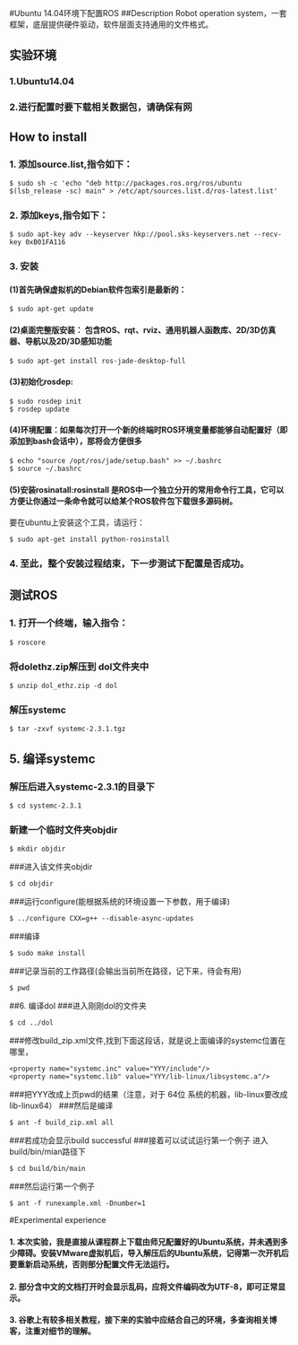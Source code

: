 #Ubuntu 14.04环境下配置ROS
##Description
Robot operation system，一套框架，底层提供硬件驱动，软件层面支持通用的文件格式。

## 实验环境
### 1.Ubuntu14.04
### 2.进行配置时要下载相关数据包，请确保有网

## How to install
###  1. 添加source.list,指令如下：
```
$ sudo sh -c 'echo "deb http://packages.ros.org/ros/ubuntu $(lsb_release -sc) main" > /etc/apt/sources.list.d/ros-latest.list'
```
###  2. 添加keys,指令如下：
```
$ sudo apt-key adv --keyserver hkp://pool.sks-keyservers.net --recv-key 0xB01FA116
```
### 3. 安装
#### (1)首先确保虚拟机的Debian软件包索引是最新的：
```
$ sudo apt-get update 
```
#### (2)桌面完整版安装： 包含ROS、rqt、rviz、通用机器人函数库、2D/3D仿真器、导航以及2D/3D感知功能
```
$ sudo apt-get install ros-jade-desktop-full
```
#### (3)初始化rosdep:
```
$ sudo rosdep init
$ rosdep update
```
#### (4)环境配置：如果每次打开一个新的终端时ROS环境变量都能够自动配置好（即添加到bash会话中），那将会方便很多
```
$ echo "source /opt/ros/jade/setup.bash" >> ~/.bashrc
$ source ~/.bashrc
```
#### (5)安装rosinatall:rosinstall 是ROS中一个独立分开的常用命令行工具，它可以方便让你通过一条命令就可以给某个ROS软件包下载很多源码树。 
要在ubuntu上安装这个工具，请运行：
```
$ sudo apt-get install python-rosinstall
```
### 4. 至此，整个安装过程结束，下一步测试下配置是否成功。
## 测试ROS 
### 1. 打开一个终端，输入指令：
```
$ roscore
```

### 将dolethz.zip解压到 dol文件夹中
```
$ unzip dol_ethz.zip -d dol
```
### 解压systemc
```
$ tar -zxvf systemc-2.3.1.tgz
```
## 5. 编译systemc
### 解压后进入systemc-2.3.1的目录下
```
$ cd systemc-2.3.1
```
### 新建一个临时文件夹objdir
```
$ mkdir objdir
```
###进入该文件夹objdir
```
$ cd objdir
```
###运行configure(能根据系统的环境设置一下参数，用于编译)
```
$ ../configure CXX=g++ --disable-async-updates
```
###编译
```
$ sudo make install
```
###记录当前的工作路径(会输出当前所在路径，记下来，待会有用)
```
$ pwd
```
##6. 编译dol
###进入刚刚dol的文件夹
```
$ cd ../dol
```
###修改build_zip.xml文件,找到下面这段话，就是说上面编译的systemc位置在哪里，
```
<property name="systemc.inc" value="YYY/include"/>
<property name="systemc.lib" value="YYY/lib-linux/libsystemc.a"/>
```
###把YYY改成上页pwd的结果（注意，对于  64位 系统的机器，lib-linux要改成lib-linux64）
###然后是编译
```
$ ant -f build_zip.xml all
```
###若成功会显示build successful
###接着可以试试运行第一个例子
进入build/bin/mian路径下
```
$ cd build/bin/main
```
###然后运行第一个例子
```
$ ant -f runexample.xml -Dnumber=1
```

#Experimental experience
#### 1. 本次实验，我是直接从课程群上下载由师兄配置好的Ubuntu系统，并未遇到多少障碍。安装VMware虚拟机后，导入解压后的Ubuntu系统，记得第一次开机后要重新启动系统，否则部分配置文件无法运行。
#### 2. 部分含中文的文档打开时会显示乱码，应将文件编码改为UTF-8，即可正常显示。
#### 3. 谷歌上有较多相关教程，接下来的实验中应结合自己的环境，多查询相关博客，注重对细节的理解。
